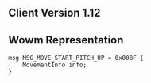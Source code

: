 ## Client Version 1.12

## Wowm Representation
```rust,ignore
msg MSG_MOVE_START_PITCH_UP = 0x00BF {
    MovementInfo info;    
}

```
